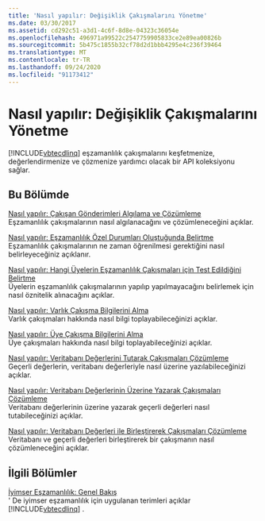 ```yaml
---
title: 'Nasıl yapılır: Değişiklik Çakışmalarını Yönetme'
ms.date: 03/30/2017
ms.assetid: cd292c51-a3d1-4c6f-8d8e-04323c36054e
ms.openlocfilehash: 496971a99522c2547759905833ce2e89ea00826b
ms.sourcegitcommit: 5b475c1855b32cf78d2d1bbb4295e4c236f39464
ms.translationtype: MT
ms.contentlocale: tr-TR
ms.lasthandoff: 09/24/2020
ms.locfileid: "91173412"
---
```

# <a name="how-to-manage-change-conflicts"></a>Nasıl yapılır: Değişiklik Çakışmalarını Yönetme

[!INCLUDE[vbtecdlinq](../../../../../../includes/vbtecdlinq-md.md)] eşzamanlılık çakışmalarını keşfetmenize, değerlendirmenize ve çözmenize yardımcı olacak bir API koleksiyonu sağlar.  
  
## <a name="in-this-section"></a>Bu Bölümde  

 [Nasıl yapılır: Çakışan Gönderimleri Algılama ve Çözümleme](how-to-detect-and-resolve-conflicting-submissions.md)  
 Eşzamanlılık çakışmalarının nasıl algılanacağını ve çözümleneceğini açıklar.  
  
 [Nasıl yapılır: Eşzamanlılık Özel Durumları Oluştuğunda Belirtme](how-to-specify-when-concurrency-exceptions-are-thrown.md)  
 Eşzamanlılık çakışmalarının ne zaman öğrenilmesi gerektiğini nasıl belirleyeceğiniz açıklanır.  
  
 [Nasıl yapılır: Hangi Üyelerin Eşzamanlılık Çakışmaları için Test Edildiğini Belirtme](how-to-specify-which-members-are-tested-for-concurrency-conflicts.md)  
 Üyelerin eşzamanlılık çakışmalarının yapılıp yapılmayacağını belirlemek için nasıl öznitelik alınacağını açıklar.  
  
 [Nasıl yapılır: Varlık Çakışma Bilgilerini Alma](how-to-retrieve-entity-conflict-information.md)  
 Varlık çakışmaları hakkında nasıl bilgi toplayabileceğinizi açıklar.  
  
 [Nasıl yapılır: Üye Çakışma Bilgilerini Alma](how-to-retrieve-member-conflict-information.md)  
 Üye çakışmaları hakkında nasıl bilgi toplayabileceğinizi açıklar.  
  
 [Nasıl yapılır: Veritabanı Değerlerini Tutarak Çakışmaları Çözümleme](how-to-resolve-conflicts-by-retaining-database-values.md)  
 Geçerli değerlerin, veritabanı değerleriyle nasıl üzerine yazılabileceğinizi açıklar.  
  
 [Nasıl yapılır: Veritabanı Değerlerinin Üzerine Yazarak Çakışmaları Çözümleme](how-to-resolve-conflicts-by-overwriting-database-values.md)  
 Veritabanı değerlerinin üzerine yazarak geçerli değerleri nasıl tutabileceğinizi açıklar.  
  
 [Nasıl yapılır: Veritabanı Değerleri ile Birleştirerek Çakışmaları Çözümleme](how-to-resolve-conflicts-by-merging-with-database-values.md)  
 Veritabanı ve geçerli değerleri birleştirerek bir çakışmanın nasıl çözümleneceğini açıklar.  
  
## <a name="related-sections"></a>İlgili Bölümler  

 [İyimser Eşzamanlılık: Genel Bakış](optimistic-concurrency-overview.md)  
 ' De iyimser eşzamanlılık için uygulanan terimleri açıklar [!INCLUDE[vbtecdlinq](../../../../../../includes/vbtecdlinq-md.md)] .
